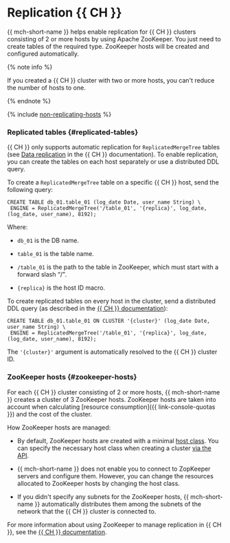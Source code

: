 # Replication {{ CH }}

{{ mch-short-name }} helps enable replication for {{ CH }} clusters consisting of 2 or more hosts by using Apache ZooKeeper. You just need to create tables of the required type. ZooKeeper hosts will be created and configured automatically.

{% note info %}

If you created a {{ CH }} cluster with two or more hosts, you can't reduce the number of hosts to one.

{% endnote %}

{% include [non-replicating-hosts](../../_includes/mdb/non-replicating-hosts.md) %}

### Replicated tables {#replicated-tables}

{{ CH }} only supports automatic replication for `ReplicatedMergeTree` tables (see [Data replication](https://clickhouse.yandex/docs/en/table_engines/replication/) in the {{ CH }} documentation). To enable replication, you can create the tables on each host separately or use a distributed DDL query.

To create a `ReplicatedMergeTree` table on a specific {{ CH }} host, send the following query:

```
CREATE TABLE db_01.table_01 (log_date Date, user_name String) \
 ENGINE = ReplicatedMergeTree('/table_01', '{replica}', log_date, (log_date, user_name), 8192);
```

Where:

* `db_01` is the DB name.

* `table_01` is the table name.

* `/table_01` is the path to the table in ZooKeeper, which must start with a forward slash <q>/</q>.

* `{replica}` is the host ID macro.

To create replicated tables on every host in the cluster, send a distributed DDL query (as described in the [{{ CH }} documentation]( https://clickhouse.yandex/docs/en/query_language/queries/#ddl-on-cluster)):

```
CREATE TABLE db_01.table_01 ON CLUSTER '{cluster}' (log_date Date, user_name String) \
 ENGINE = ReplicatedMergeTree('/table_01', '{replica}', log_date, (log_date, user_name), 8192);
```

The `'{cluster}'` argument is automatically resolved to the {{ CH }} cluster ID.

### ZooKeeper hosts {#zookeeper-hosts}

For each {{ CH }} cluster consisting of 2 or more hosts, {{ mch-short-name }} creates a cluster of 3 ZooKeeper hosts. ZooKeeper hosts are taken into account when calculating [resource consumption]({{ link-console-quotas }}) and the cost of the cluster.

How ZooKeeper hosts are managed:

* By default, ZooKeeper hosts are created with a minimal [host class](instance-types.md). You can specify the necessary host class when creating a cluster [via the API](../api-ref/Cluster/create.md).

* {{ mch-short-name }} does not enable you to connect to ZopKeeper servers and configure them. However, you can change the resources allocated to ZooKeeper hosts by changing the host class.


* If you didn't specify any subnets for the ZooKeeper hosts, {{ mch-short-name }} automatically distributes them among the subnets of the network that the {{ CH }} cluster is connected to.


For more information about using ZooKeeper to manage replication in {{ CH }}, see the [{{ CH }} documentation](https://clickhouse.yandex/docs/en/operations/table_engines/replication/).

